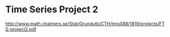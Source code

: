 # Time Series Project 2

http://www.math.chalmers.se/Stat/Grundutb/CTH/tms088/1819/projects/FTS-project2.pdf
